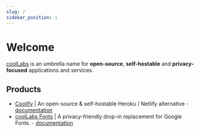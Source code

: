 ```yaml
---
slug: /
sidebar_position: 1
---
```


# Welcome

[coolLabs](https://coollabs.io) is an umbrella name for **open-source**, **self-hostable** and **privacy-focused** applications and services.

## Products
- [Coolify](https://coolify.io) | An open-source & self-hostable Heroku / Netlify alternative  - [documentation](./coolify/about)
- [coolLabs Fonts](https://fonts.coollabs.io) | A privacy-friendly drop-in replacement for Google Fonts. - [documentation](./fonts/about) 
